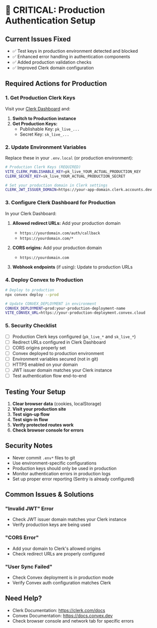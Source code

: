 # 🚨 CRITICAL: Production Authentication Setup

## Current Issues Fixed
- ✅ Test keys in production environment detected and blocked
- ✅ Enhanced error handling in authentication components  
- ✅ Added production validation checks
- ✅ Improved Clerk domain configuration

## Required Actions for Production

### 1. Get Production Clerk Keys
Visit your [Clerk Dashboard](https://dashboard.clerk.com) and:

1. **Switch to Production instance**
2. **Get Production Keys:**
   - Publishable Key: `pk_live_...` 
   - Secret Key: `sk_live_...`

### 2. Update Environment Variables

Replace these in your `.env.local` (or production environment):

```bash
# Production Clerk Keys (REQUIRED)
VITE_CLERK_PUBLISHABLE_KEY=pk_live_YOUR_ACTUAL_PRODUCTION_KEY
CLERK_SECRET_KEY=sk_live_YOUR_ACTUAL_PRODUCTION_SECRET

# Set your production domain in Clerk settings
CLERK_JWT_ISSUER_DOMAIN=https://your-app-domain.clerk.accounts.dev
```

### 3. Configure Clerk Dashboard for Production

In your Clerk Dashboard:

1. **Allowed redirect URLs:** Add your production domain
   - `https://yourdomain.com/auth/callback`
   - `https://yourdomain.com/*`

2. **CORS origins:** Add your production domain
   - `https://yourdomain.com`

3. **Webhook endpoints** (if using): Update to production URLs

### 4. Deploy Convex to Production

```bash
# Deploy to production
npx convex deploy --prod

# Update CONVEX_DEPLOYMENT in environment
CONVEX_DEPLOYMENT=prod:your-production-deployment-name
VITE_CONVEX_URL=https://your-production-deployment.convex.cloud
```

### 5. Security Checklist

- [ ] Production Clerk keys configured (`pk_live_*` and `sk_live_*`)
- [ ] Redirect URLs configured in Clerk Dashboard
- [ ] CORS origins properly set
- [ ] Convex deployed to production environment
- [ ] Environment variables secured (not in git)
- [ ] HTTPS enabled on your domain
- [ ] JWT issuer domain matches your Clerk instance
- [ ] Test authentication flow end-to-end

## Testing Your Setup

1. **Clear browser data** (cookies, localStorage)
2. **Visit your production site**
3. **Test sign-up flow**
4. **Test sign-in flow** 
5. **Verify protected routes work**
6. **Check browser console for errors**

## Security Notes

- Never commit `.env*` files to git
- Use environment-specific configurations
- Production keys should only be used in production
- Monitor authentication errors in production logs
- Set up proper error reporting (Sentry is already configured)

## Common Issues & Solutions

### "Invalid JWT" Error
- Check JWT issuer domain matches your Clerk instance
- Verify production keys are being used

### "CORS Error"
- Add your domain to Clerk's allowed origins
- Check redirect URLs are properly configured

### "User Sync Failed"
- Check Convex deployment is in production mode
- Verify Convex auth configuration matches Clerk

## Need Help?
- Clerk Documentation: https://clerk.com/docs
- Convex Documentation: https://docs.convex.dev
- Check browser console and network tab for specific errors